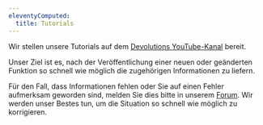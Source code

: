 ```yaml
---
eleventyComputed:
  title: Tutorials
---
```

Wir stellen unsere Tutorials auf dem [Devolutions YouTube-Kanal](https://www.youtube.com/user/Devolutions) bereit.  

Unser Ziel ist es, nach der Veröffentlichung einer neuen oder geänderten Funktion so schnell wie möglich die zugehörigen Informationen zu liefern.  

Für den Fall, dass Informationen fehlen oder Sie auf einen Fehler aufmerksam geworden sind, melden Sie dies bitte in unserem [Forum](https://forum.devolutions.net/forums/82/devolutions-server--support-deutsch). Wir werden unser Bestes tun, um die Situation so schnell wie möglich zu korrigieren.  
